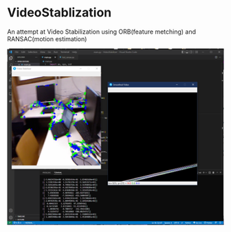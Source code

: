 # VideoStablization
An attempt at Video Stabilization using ORB(feature metching) and RANSAC(motion estimation)

<img src="https://raw.githubusercontent.com/owolabioromidayo/VideoStabilization/master/image/demo.png" w='full' alt='demo' />
